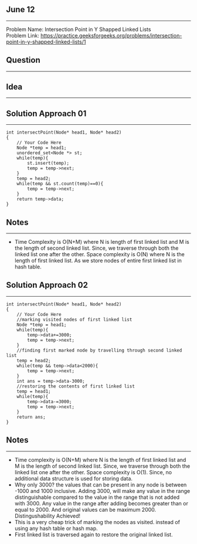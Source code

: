 ## June 12
---------
Problem Name: Intersection Point in Y Shapped Linked Lists  <br>
Problem Link: https://practice.geeksforgeeks.org/problems/intersection-point-in-y-shapped-linked-lists/1

## Question
-----------

## Idea
-------

## Solution Approach 01
-----------------------
```
int intersectPoint(Node* head1, Node* head2)
{
    // Your Code Here
    Node *temp = head1;
    unordered_set<Node *> st;
    while(temp){
        st.insert(temp);
        temp = temp->next;
    }
    temp = head2;
    while(temp && st.count(temp)==0){
        temp = temp->next;
    }
    return temp->data;
}
```

## Notes
--------
- Time Complexity is O(N+M) where N is length of first linked list and M is the length of second linked list. Since, we traverse through both the linked list one after the other. Space complexity is O(N) where N is the length of first linked list. As we store nodes of entire first linked list in hash table.

## Solution Approach 02
-----------------------
```
int intersectPoint(Node* head1, Node* head2)
{
    // Your Code Here
    //marking visited nodes of first linked list
    Node *temp = head1;
    while(temp){
        temp->data+=3000;
        temp = temp->next;
    }
    //finding first marked node by travelling through second linked list
    temp = head2;
    while(temp && temp->data<2000){
        temp = temp->next;
    }
    int ans = temp->data-3000;
    //restoring the contents of first linked list
    temp = head1;
    while(temp){
        temp->data-=3000;
        temp = temp->next;
    }
    return ans;
}
```

## Notes
--------
- Time complexity is O(N+M) where N is the length of first linked list and M is the length of second linked list. Since, we traverse through both the linked list one after the other. Space complexity is O(1). Since, no additional data structure is used for storing data.
- Why only 3000? the values that can be present in any node is between -1000 and 1000 inclusive. Adding 3000, will make any value in the range distinguishable compared to the value in the range that is not added with 3000. Any value in the range after adding becomes greater than or equal to 2000. And original values can be maximum 2000. Distingushability Achieved!
- This is a very cheap trick of marking the nodes as visited. instead of using any hash table or hash map.
- First linked list is traversed again to restore the original linked list.